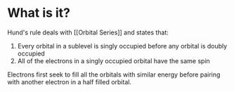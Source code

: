 # What is it?
Hund's rule deals with [[Orbital Series]] and states that: 

1) Every orbital in a sublevel is singly occupied before any orbital is doubly occupied
2) All of the electrons in a singly occupied orbital have the same spin 

Electrons first seek to fill all the orbitals with similar energy before pairing with another electron in a half filled orbital. 